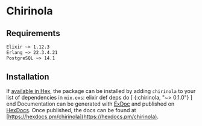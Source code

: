  
# Chirinola

## Requirements
```txt
Elixir ~> 1.12.3
Erlang ~> 22.3.4.21
PostgreSQL ~> 14.1
```
## Installation

If [available in Hex](https://hex.pm/docs/publish), the package can be installed
by adding `chirinola` to your list of dependencies in `mix.exs`:
elixir
def deps do
  [
    {:chirinola, "~> 0.1.0"}
  ]
end
Documentation can be generated with [ExDoc](https://github.com/elixir-lang/ex_doc)
and published on [HexDocs](https://hexdocs.pm). Once published, the docs can
be found at [https://hexdocs.pm/chirinola](https://hexdocs.pm/chirinola).
